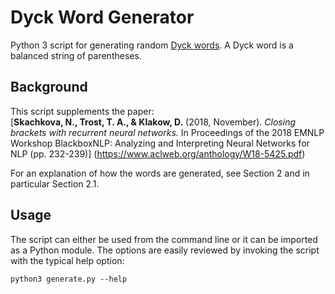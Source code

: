 # Dyck Word Generator

Python 3 script for generating random [Dyck words](https://en.wikipedia.org/wiki/Dyck_language). A Dyck word is a balanced string of parentheses.

## Background

This script supplements the paper:  
[**Skachkova, N., Trost, T. A., & Klakow, D.** (2018, November). *Closing brackets with recurrent neural networks.*
In Proceedings of the 2018 EMNLP Workshop BlackboxNLP: Analyzing and Interpreting Neural Networks for NLP (pp. 232-239)]
(https://www.aclweb.org/anthology/W18-5425.pdf)

For an explanation of how the words are generated, see Section 2 and in particular Section 2.1.

## Usage

The script can either be used from the command line or it can be imported as a Python module. The options are easily reviewed by invoking the script with the typical help option:

```
python3 generate.py --help
```
